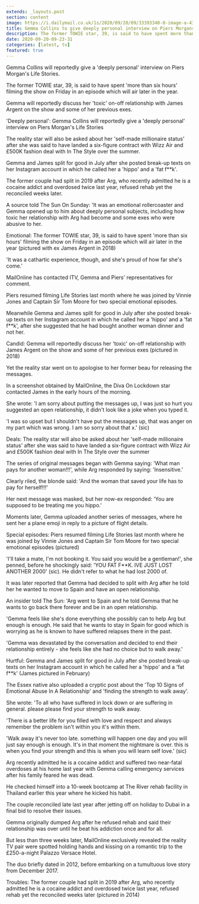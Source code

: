 ```yaml
---
extends: _layouts.post
section: content
image: https://i.dailymail.co.uk/1s/2020/09/20/09/33393340-0-image-a-43_1600589894938.jpg 
title: Gemma Collins to give deeply personal interview on Piers Morgans Life Stories 
description: The former TOWIE star, 39, is said to have spent more than six hours filming the show on Friday in an episode which will air later in the year. 
date: 2020-09-20-09-23-31 
categories: [latest, tv] 
featured: true 
--- 
```

Gemma Collins will reportedly give a 'deeply personal' interview on Piers Morgan's Life Stories.

The former TOWIE star, 39, is said to have spent 'more than six hours' filming the show on Friday in an episode which will air later in the year. 

Gemma will reportedly discuss her 'toxic' on-off relationship with James Argent on the show and some of her previous exes. 

'Deeply personal': Gemma Collins will reportedly give a 'deeply personal' interview on Piers Morgan's Life Stories

The reality star will also be asked about her 'self-made millionaire status' after she was said to have landed a six-figure contract with Wizz Air and £500K fashion deal with In The Style over the summer. 

Gemma and James split for good in July after she posted break-up texts on her Instagram account in which he called her a 'hippo' and a 'fat f**k'. 

The former couple had split in 2019 after Arg, who recently admitted he is a cocaine addict and overdosed twice last year, refused rehab yet the reconciled weeks later.

A source told The Sun On Sunday: 'It was an emotional rollercoaster and Gemma opened up to him about deeply personal subjects, including how toxic her relationship with Arg had become and some exes who were abusive to her. 

Emotional: The former TOWIE star, 39, is said to have spent 'more than six hours' filming the show on Friday in an episode which will air later in the year (pictured with ex James Argent in 2018)  

'It was a cathartic experience, though, and she's proud of how far she's come.' 

MailOnline has contacted ITV, Gemma and Piers' representatives for comment.

Piers resumed filming Life Stories last month where he was joined by Vinnie Jones and Captain Sir Tom Moore for two special emotional episodes.

Meanwhile Gemma and James split for good in July after she posted break-up texts on her Instagram account in which he called her a 'hippo' and a 'fat f**k', after she suggested that he had bought another woman dinner and not her. 

Candid: Gemma will reportedly discuss her 'toxic' on-off relationship with James Argent on the show and some of her previous exes (pictured in 2018) 

Yet the reality star went on to apologise to her former beau for releasing the messages.

In a screenshot obtained by MailOnline, the Diva On Lockdown star contacted James in the early hours of the morning.

She wrote: 'I am sorry about putting the messages up, I was just so hurt you suggested an open relationship, it didn't look like a joke when you typed it.

'I was so upset but I shouldn't have put the messages up, that was anger on my part which was wrong. I am so sorry about that x.' (sic) 

Deals: The reality star will also be asked about her 'self-made millionaire status' after she was said to have landed a six-figure contract with Wizz Air and £500K fashion deal with In The Style over the summer  

The series of original messages began with Gemma saying: 'What man pays for another woman!!!', while Arg responded by saying: 'Insensitive.' 

Clearly riled, the blonde said: 'And the woman that saved your life has to pay for herself!!!'

Her next message was masked, but her now-ex responded: 'You are supposed to be treating me you hippo.' 

Moments later, Gemma uploaded another series of messages, where he sent her a plane emoji in reply to a picture of flight details. 

Special episodes: Piers resumed filming Life Stories last month where he was joined by Vinnie Jones and Captain Sir Tom Moore for two special emotional episodes (pictured) 

'I'll take a mate, I'm not booking it. You said you would be a gentleman!', she penned, before he shockingly said: 'YOU FAT F**K. IVE JUST LOST ANOTHER 2000' (sic). He didn't refer to what he had lost 2000 of.  

It was later reported that Gemma had decided to split with Arg after he told her he wanted to move to Spain and have an open relationship. 

An insider told The Sun: 'Arg went to Spain and he told Gemma that he wants to go back there forever and be in an open relationship.

'Gemma feels like she's done everything she possibly can to help Arg but enough is enough. He said that he wants to stay in Spain for good which is worrying as he is known to have suffered relapses there in the past.

'Gemma was devastated by the conversation and decided to end their relationship entirely - she feels like she had no choice but to walk away.'  

Hurtful: Gemma and James split for good in July after she posted break-up texts on her Instagram account in which he called her a 'hippo' and a 'fat f**k' (James pictured in February) 

The Essex native also uploaded a cryptic post about the 'Top 10 Signs of Emotional Abuse In A Relationship' and 'finding the strength to walk away'.  

She wrote: 'To all who have suffered in lock down or are suffering in general. please please find your strength to walk away.

'There is a better life for you filled with love and respect and always remember the problem isn't within you it's within them. 

'Walk away it's never too late. something will happen one day and you will just say enough is enough. It's in that moment the nightmare is over. this is when you find your strength and this is when you will learn self love.' (sic)  

Arg recently admitted he is a cocaine addict and suffered two near-fatal overdoses at his home last year with Gemma calling emergency services after his family feared he was dead.  

He checked himself into a 10-week bootcamp at The River rehab facility in Thailand earlier this year where he kicked his habit. 

The couple reconciled late last year after jetting off on holiday to Dubai in a final bid to resolve their issues.  

Gemma originally dumped Arg after he refused rehab and said their relationship was over until he beat his addiction once and for all.

But less than three weeks later, MailOnline exclusively revealed the reality TV pair were spotted holding hands and kissing on a romantic trip to the £250-a-night Palazzo Versace Hotel.

The duo briefly dated in 2012, before embarking on a tumultuous love story from December 2017. 

Troubles: The former couple had split in 2019 after Arg, who recently admitted he is a cocaine addict and overdosed twice last year, refused rehab yet the reconciled weeks later (pictured in 2014) 

